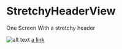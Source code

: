 # StretchyHeaderView
One Screen With a stretchy header 

![alt text](https://imgur.com/gallery/69haA6f)
[a link](https://imgur.com/gallery/69haA6f)
